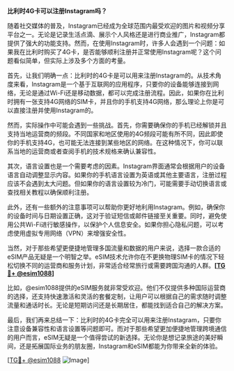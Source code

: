 **比利时4G卡可以注册Instagram吗？**

随着社交媒体的普及，Instagram已经成为全球范围内最受欢迎的图片和视频分享平台之一。无论是记录生活点滴、展示个人风格还是进行商业推广，Instagram都提供了强大的功能支持。然而，在使用Instagram时，许多人会遇到一个问题：如果我在比利时购买了4G卡，是否能够顺利注册并正常使用Instagram呢？这个问题看似简单，但实际上涉及多个方面的考量。

首先，让我们明确一点：比利时的4G卡是可以用来注册Instagram的。从技术角度来看，Instagram是一个基于互联网的应用程序，只要你的设备能够连接到网络，无论是通过Wi-Fi还是移动数据，都可以完成注册流程。因此，如果你在比利时拥有一张支持4G网络的SIM卡，并且你的手机支持4G网络，那么理论上你是可以直接注册并使用Instagram的。

然而，实际操作中可能会遇到一些挑战。首先，你需要确保你的手机已经解锁并且支持当地运营商的频段。不同国家和地区使用的4G频段可能有所不同，因此即使你的手机支持4G，也可能无法连接到某些地区的网络。在这种情况下，你可以联系当地的运营商或者查阅手机的技术规格来确认兼容性。

其次，语言设置也是一个需要考虑的因素。Instagram界面通常会根据用户的设备语言自动调整显示内容。如果你的手机语言设置为英语或其他主要语言，注册过程应该不会遇到太大问题。但如果你的语言设置较为冷门，可能需要手动切换语言或查找相关教程以确保顺利注册。

此外，还有一些额外的注意事项可以帮助你更好地利用Instagram。例如，确保你的设备时间与日期设置正确，这对于验证短信或邮件链接至关重要。同时，避免使用公共Wi-Fi进行敏感操作，以保护个人信息安全。如果你担心隐私问题，可以考虑使用虚拟专用网络（VPN）来增强安全性。

当然，对于那些希望更便捷地管理多国流量和数据的用户来说，选择一款合适的eSIM产品无疑是一个明智之举。eSIM技术允许你在不更换物理SIM卡的情况下轻松切换不同的运营商和服务计划，非常适合经常旅行或需要跨国沟通的人群。**[[TG💪+ @esim1088](https://t.me/s/esim1088)]**

比如，@esim1088提供的eSIM服务就非常受欢迎。他们不仅提供多种国际运营商的选择，还支持快速激活和灵活的套餐定制，让用户可以根据自己的需求随时调整流量和通话时长。无论是短期访问还是长期居住，都能找到适合自己的解决方案。

最后，我们再来总结一下：比利时的4G卡完全可以用来注册Instagram，只要你注意设备兼容性和语言设置等问题即可。而对于那些希望更加便捷地管理跨境通信的用户而言，eSIM无疑是一个值得尝试的新选择。无论你是想记录旅途的美好瞬间，还是拓展国际业务的朋友圈，Instagram和eSIM都能为你带来全新的体验。

[[TG💪+ @esim1088](https://t.me/s/esim1088) ![Image](https://i.postimg.cc/4NQfJmqS/Snipaste-2025-05-13-00-14-12.png)]